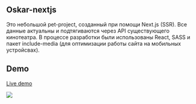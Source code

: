 ## Oskar-nextjs

Это небольшой pet-project, созданный при помощи Next.js (SSR). Все данные актуальны и подтягиваются через API существующего кинотеатра. В процессе разработки были использованы React, SASS и пакет include-media (для оптимизации работы сайта на мобильных устройсвах).

## Demo

[Live demo](https://oskar-nextjs.herokuapp.com/)

![](/demo.gif)
